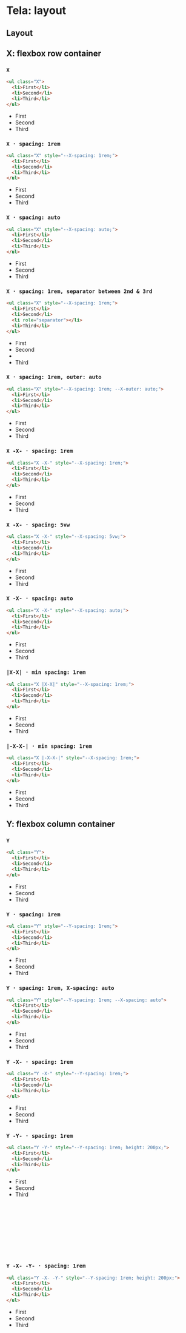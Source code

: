 <!DOCTYPE html>
<html lang="en">
  <head>
    <meta charset="UTF-8" />
    <meta name="viewport" content="width=device-width, initial-scale=1.0" />
    <meta http-equiv="X-UA-Compatible" content="ie=edge" />
    <title>Tela</title>
    <link rel="stylesheet" href="main.css" />
  </head>

<body>
<div id="root"></div>
<script src="./index.tsx"></script>
<main>

# Tela: layout

## Layout

## X: flexbox row container

### `X`

```html
<ul class="X">
  <li>First</li>
  <li>Second</li>
  <li>Third</li>
</ul>
```

<div class="example">
  <ul class="X">
    <li>First</li>
    <li>Second</li>
    <li>Third</li>
  </ul>
</div>

### `X · spacing: 1rem`

```html
<ul class="X" style="--X-spacing: 1rem;">
  <li>First</li>
  <li>Second</li>
  <li>Third</li>
</ul>
```

<div class="example">
  <ul class="X" style="--X-spacing: 1rem;">
    <li>First</li>
    <li>Second</li>
    <li>Third</li>
  </ul>
</div>

### `X · spacing: auto`

```html
<ul class="X" style="--X-spacing: auto;">
  <li>First</li>
  <li>Second</li>
  <li>Third</li>
</ul>
```

<div class="example">
  <ul class="X" style="--X-spacing: auto;">
    <li>First</li>
    <li>Second</li>
    <li>Third</li>
  </ul>
</div>

### `X · spacing: 1rem, separator between 2nd & 3rd`

```html
<ul class="X" style="--X-spacing: 1rem;">
  <li>First</li>
  <li>Second</li>
  <li role="separator"></li>
  <li>Third</li>
</ul>
```

<div class="example">
  <ul class="X" style="--X-spacing: 1rem;">
    <li>First</li>
    <li>Second</li>
    <li role="separator"></li>
    <li>Third</li>
  </ul>
</div>

### `X · spacing: 1rem, outer: auto`

```html
<ul class="X" style="--X-spacing: 1rem; --X-outer: auto;">
  <li>First</li>
  <li>Second</li>
  <li>Third</li>
</ul>
```

<div class="example">
  <ul class="X" style="--X-spacing: 1rem; --X-outer: auto;">
    <li>First</li>
    <li>Second</li>
    <li>Third</li>
  </ul>
</div>

### `X -X- · spacing: 1rem`

```html
<ul class="X -X-" style="--X-spacing: 1rem;">
  <li>First</li>
  <li>Second</li>
  <li>Third</li>
</ul>
```

<div class="example">
  <ul class="X -X-" style="--X-spacing: 1rem;">
    <li>First</li>
    <li>Second</li>
    <li>Third</li>
  </ul>
</div>

### `X -X- · spacing: 5vw`

```html
<ul class="X -X-" style="--X-spacing: 5vw;">
  <li>First</li>
  <li>Second</li>
  <li>Third</li>
</ul>
```

<div class="example">
  <ul class="X -X-" style="--X-spacing: 5vw;">
    <li>First</li>
    <li>Second</li>
    <li>Third</li>
  </ul>
</div>

### `X -X- · spacing: auto`

```html
<ul class="X -X-" style="--X-spacing: auto;">
  <li>First</li>
  <li>Second</li>
  <li>Third</li>
</ul>
```

<div class="example">
  <ul class="X -X-" style="--X-spacing: auto;">
    <li>First</li>
    <li>Second</li>
    <li>Third</li>
  </ul>
</div>

### `|X-X| · min spacing: 1rem`

```html
<ul class="X |X-X|" style="--X-spacing: 1rem;">
  <li>First</li>
  <li>Second</li>
  <li>Third</li>
</ul>
```

<div class="example">
  <ul class="X |X-X|" style="--X-spacing: 1rem;">
    <li>First</li>
    <li>Second</li>
    <li>Third</li>
  </ul>
</div>

### `|-X-X-| · min spacing: 1rem`

```html
<ul class="X |-X-X-|" style="--X-spacing: 1rem;">
  <li>First</li>
  <li>Second</li>
  <li>Third</li>
</ul>
```

<div class="example">
  <ul class="X |-X-X-|" style="--X-spacing: 1rem;">
    <li>First</li>
    <li>Second</li>
    <li>Third</li>
  </ul>
</div>

## Y: flexbox column container

### `Y`

```html
<ul class="Y">
  <li>First</li>
  <li>Second</li>
  <li>Third</li>
</ul>
```

<div class="example">
  <ul class="Y">
    <li>First</li>
    <li>Second</li>
    <li>Third</li>
  </ul>
</div>

### `Y · spacing: 1rem`

```html
<ul class="Y" style="--Y-spacing: 1rem;">
  <li>First</li>
  <li>Second</li>
  <li>Third</li>
</ul>
```

<div class="example">
  <ul class="Y" style="--Y-spacing: 1rem;">
    <li>First</li>
    <li>Second</li>
    <li>Third</li>
  </ul>
</div>

### `Y · spacing: 1rem, X-spacing: auto`

```html
<ul class="Y" style="--Y-spacing: 1rem; --X-spacing: auto">
  <li>First</li>
  <li>Second</li>
  <li>Third</li>
</ul>
```

<div class="example">
  <ul class="Y" style="--Y-spacing: 1rem; --X-spacing: auto">
    <li>First</li>
    <li>Second</li>
    <li>Third</li>
  </ul>
</div>

### `Y -X- · spacing: 1rem`

```html
<ul class="Y -X-" style="--Y-spacing: 1rem;">
  <li>First</li>
  <li>Second</li>
  <li>Third</li>
</ul>
```

<div class="example">
  <ul class="Y -X-" style="--Y-spacing: 1rem;">
    <li>First</li>
    <li>Second</li>
    <li>Third</li>
  </ul>
</div>

### `Y -Y- · spacing: 1rem`

```html
<ul class="Y -Y-" style="--Y-spacing: 1rem; height: 200px;">
  <li>First</li>
  <li>Second</li>
  <li>Third</li>
</ul>
```

<div class="example">
  <ul class="Y -Y-" style="--Y-spacing: 1rem; height: 200px;">
    <li>First</li>
    <li>Second</li>
    <li>Third</li>
  </ul>
</div>

### `Y -X- -Y- · spacing: 1rem`

```html
<ul class="Y -X- -Y-" style="--Y-spacing: 1rem; height: 200px;">
  <li>First</li>
  <li>Second</li>
  <li>Third</li>
</ul>
```

<div class="example">
  <ul class="Y -X- -Y-" style="--Y-spacing: 1rem; height: 200px;">
    <li>First</li>
    <li>Second</li>
    <li>Third</li>
  </ul>
</div>

</main>
</body>
</html>
